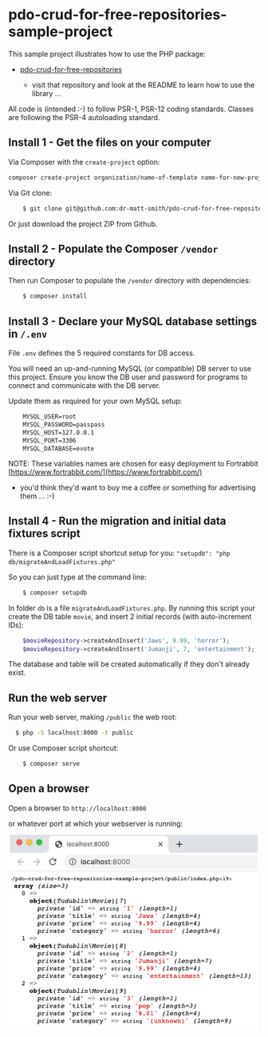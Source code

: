 # pdo-crud-for-free-repositories-sample-project


This sample project illustrates how to use the PHP package:

- [pdo-crud-for-free-repositories](https://github.com/dr-matt-smith/pdo-crud-for-free-repositories)

    - visit that repository and look at the README to learn how to use the library ...

All code is (intended :-) to follow PSR-1, PSR-12 coding standards. Classes are following the PSR-4 autoloading standard.

## Install 1 - Get the files on your computer
Via Composer with the `create-project` option:

```bash
composer create-project organization/name-of-template name-for-new-project
```

Via Git clone:

``` bash
    $ git clone git@github.com:dr-matt-smith/pdo-crud-for-free-repositories-sample-project.git
```

Or just download the project ZIP from Github.

## Install 2 - Populate the Composer `/vendor` directory

Then run Composer to populate the `/vendor` directory with dependencies:

``` bash
    $ composer install
```

## Install 3 - Declare your MySQL database settings in `/.env`

File `.env` defines the 5 required constants for DB access.

You will need an up-and-running MySQL (or compatible) DB server to use this project. Ensure you know the DB user and password for programs to connect and communicate with the DB server.

Update them as required for your own MySQL setup:
```
    MYSQL_USER=root
    MYSQL_PASSWORD=passpass
    MYSQL_HOST=127.0.0.1
    MYSQL_PORT=3306
    MYSQL_DATABASE=evote
```

NOTE: These variables names are chosen for easy deployment to Fortrabbit [https://www.fortrabbit.com/](https://www.fortrabbit.com/)

- you'd think they'd want to buy me a coffee or something for advertising them ... :-)

## Install 4 - Run the migration and initial data fixtures script

There is a Composer script shortcut setup for you: `"setupdb": "php db/migrateAndLoadFixtures.php"`

So you can just type at the command line:

```bash
    $ composer setupdb
```

In folder `db` is a file `migrateAndLoadFixtures.php`. By running this script your create the DB table `movie`, and insert 2 initial records (with auto-increment IDs):

```php
    $movieRepository->createAndInsert('Jaws', 9.99, 'horror');
    $movieRepository->createAndInsert('Jumanji', 7, 'entertainment');
```

The database and table will be created automatically if they don't already exist.

## Run the web server

Run your web server, making `/public` the web root:

```bash
  $ php -S localhost:8000 -t public
```

Or use Composer script shortcut:

```bash
    $ composer serve
```

## Open a browser 
Open a browser to `http://localhost:8000`

or whatever port at which your webserver is running:

![screenshot of browser](screenshot.png)

